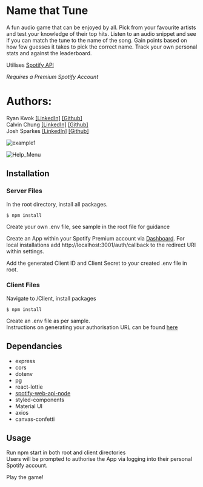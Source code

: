 # Name that Tune

A fun audio game that can be enjoyed by all. Pick from your favourite artists and test your knowledge of their top hits. Listen to an audio snippet and see if you can match the tune to the name of the song. Gain points based on how few guesses it takes to pick the correct name. Track your own personal stats and against the leaderboard.

Utilises [Spotify API](spotify.com)

*Requires a Premium Spotify Account*

# Authors:

Ryan Kwok [[LinkedIn]](www.linkedin.com/in/ryan-kwok604) [[Github]]()\
Calvin Chung [[LinkedIn]](https://www.linkedin.com/in/\calvin-chung-3543b5239/) [[Github]](https://github.com/Kikstyophobia)\
Josh Sparkes [[LinkedIn]](https://www.linkedin.com/in/joshua-sparkes-95121422b/) [[Github]](https://github.com/Sparkes21)

![example1](https://user-images.githubusercontent.com/94345485/169933822-25754a53-cd0a-4caf-9e68-53fc512de73f.gif)

![Help_Menu](https://user-images.githubusercontent.com/94345485/169933887-89a7fabf-805b-4908-8201-541081fe1f9b.png)


## Installation

### Server Files

In the root directory, install all packages.  

```
$ npm install 
```
Create your own .env file, see sample in the root file for guidance  

Create an App within your Spotify Premium account via [Dashboard](https://developer.spotify.com/dashboard/). For local installations add http://localhost:3001/auth/callback to the redirect URI within settings.  

Add the generated Client ID and Client Secret to your created .env file in root.

### Client Files

Navigate to /Client, install packages

```
$ npm install
```

Create an .env file as per sample.  
Instructions on generating your authorisation URL can be found [here](https://developer.spotify.com/documentation/general/guides/authorization/code-flow/)

## Dependancies

- express
- cors
- dotenv
- pg
- react-lottie
- [spotify-web-api-node](https://github.com/thelinmichael/spotify-web-api-node)
- styled-components
- Material UI
- axios
- canvas-confetti

## Usage

Run npm start in both root and client directories  
Users will be prompted to authorise the App via logging into their personal Spotify account.

Play the game!

